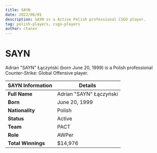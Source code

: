 ```yaml
---
title: SAYN
date: 2022/06/01
description: SAYN is a Active Polish professional CSGO player.
tag: polish-players, csgo-players
author: ctanxx
---
```


# SAYN

Adrian "SAYN" Łączyński (born June 20, 1999) is a Polish professional Counter-Strike: Global Offensive player.

| **SAYN Information** | **Details**             |
| -------------------- | ----------------------- |
| **Full Name**        | Adrian "SAYN" Łączyński |
| **Born**             | June 20, 1999           |
| **Nationality**      | Polish                  |
| **Status**           | Active                  |
| **Team**             | PACT	                 |
| **Role**             | AWPer	                 |
| **Total Winnings**   | $14,976                 |      